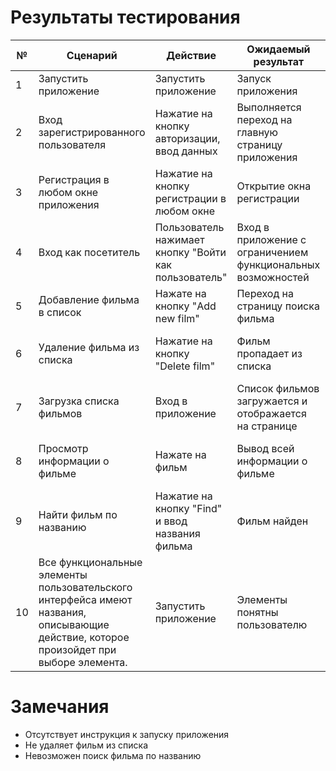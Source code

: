 # Результаты тестирования

|№|Сценарий|Действие|Ожидаемый результат|Физический результат|Оценка|
|---|---|---|---|---|---|
|1|Запустить приложение|Запустить приложение|Запуск приложения|Запуск приложения|Тест пройден|
|2|Вход зарегистрированного пользователя|Нажатие на кнопку авторизации, ввод данных|Выполняется переход на главную страницу приложения|Выполняется переход на главную страницу приложения|Тест пройден|
|3|Регистрация в любом окне приложения|Нажатие на кнопку регистрации в любом окне|Открытие окна регистрации|Открытие окна регистрации|Тест пройден|
|4|Вход как посетитель|Пользователь нажимает кнопку "Войти как пользователь"|Вход в приложение с ограничением функциональных возможностей|Вход в приложение с ограничением функциональных возможностей|Тест пройден|
|5|Добавление фильма в список|Нажате на кнопку "Add new film"|Переход на страницу поиска фильма|Переход на страницу поиска фильма|Тест пройден|
|6|Удаление фильма из списка|Нажатие на кнопку "Delete film"|Фильм пропадает из списка|Ничего не происходит, так как функция не реализована|Тест не пройден|
|7|Загрузка списка фильмов|Вход в приложение|Список фильмов загружается и отображается на странице|Список фильмов загружается и отображается на странице|Тест пройден|
|8|Просмотр информации о фильме|Нажате на фильм|Вывод всей информации о фильме|Не выводятся поля budget, cumulative, worldwide, gross|Тест пройден частично|
|9|Найти фильм по названию|Нажатие на кнопку "Find" и ввод названия фильма|Фильм найден|Ничего не происходит, так как функция не реализована|Тест не пройден|
|10|Все функциональные элементы пользовательского интерфейса имеют названия, описывающие действие, которое произойдет при выборе элемента.|Запустить приложение|Элементы понятны пользователю|Элементы понятны пользователю|Тест пройден| 

# Замечания
- Отсутствует инструкция к запуску приложения
- Не удаляет фильм из списка
- Невозможен поиск фильма по названию